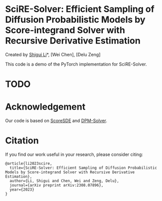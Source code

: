 # SciRE-Solver: Efficient Sampling of Diffusion Probabilistic Models by Score-integrand Solver with Recursive Derivative Estimation

Created by [Shigui Li](https://ShiguiLi.github.io/)\*, [Wei Chen], [Delu Zeng]

This code is a demo of the PyTorch implementation for SciRE-Solver.

# TODO

# Acknowledgement

Our code is based on [ScoreSDE](https://github.com/yang-song/score_sde) and [DPM-Solver](https://github.com/LuChengTHU/dpm-solver).

# Citation

If you find our work useful in your research, please consider citing:

```
@article{li2023scire,
  title={SciRE-Solver: Efficient Sampling of Diffusion Probabilistic Models by Score-integrand Solver with Recursive Derivative Estimation},
  author={Li, Shigui and Chen, Wei and Zeng, Delu},
  journal={arXiv preprint arXiv:2308.07896},
  year={2023}
}
```
